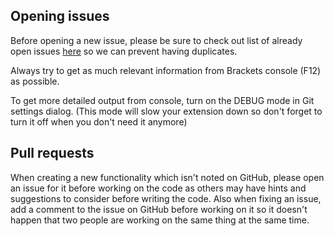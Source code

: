 ## Opening issues

Before opening a new issue, please be sure to check out list of already open issues [here](https://github.com/zaggino/brackets-git/issues?state=open) so we can prevent having duplicates.

Always try to get as much relevant information from Brackets console (F12) as possible.

To get more detailed output from console, turn on the DEBUG mode in Git settings dialog. (This mode will slow your extension down so don't forget to turn it off when you don't need it anymore)

## Pull requests

When creating a new functionality which isn't noted on GitHub, please open an issue for it before working on the code as others may have hints and suggestions to consider before writing the code. Also when fixing an issue, add a comment to the issue on GitHub before working on it so it doesn't happen that two people are working on the same thing at the same time.
